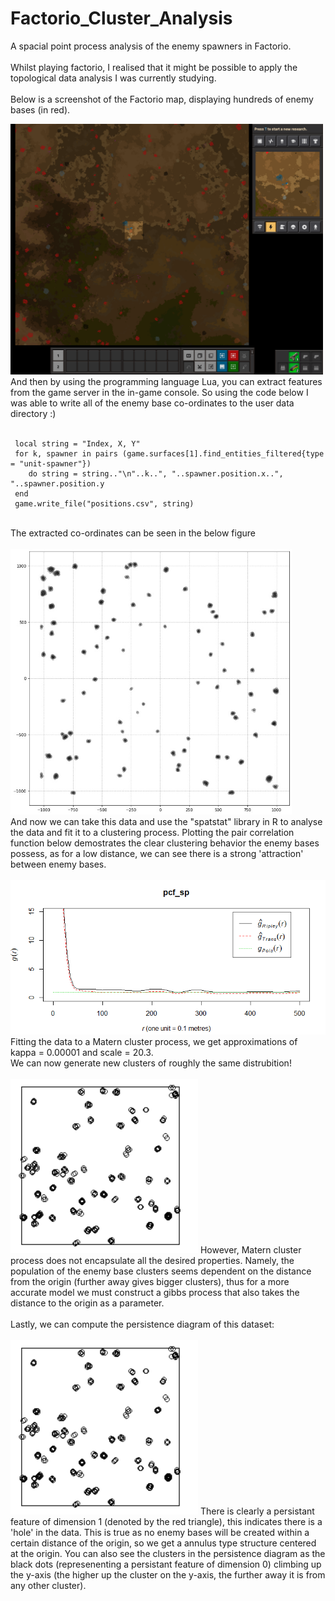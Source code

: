 # Factorio_Cluster_Analysis
A spacial point process analysis of the enemy spawners in Factorio. <br/>
<br/>
Whilst playing factorio, I realised that it might be possible to apply the topological data analysis I was currently studying. <br/>
<br/>
Below is a screenshot of the Factorio map, displaying hundreds of enemy bases (in red). <br/>

<img src="factorio_screenshot.png" alt="Factorio Screenshot" width="500"/>
<br/>
And then by using the programming language Lua, you can extract features from the game server in the in-game console.
So using the code below I was able to write all of the enemy base co-ordinates to the user data directory :) <br/>

<br/>

```
 local string = "Index, X, Y"
 for k, spawner in pairs (game.surfaces[1].find_entities_filtered{type = "unit-spawner"})
    do string = string.."\n"..k..", "..spawner.position.x..", "..spawner.position.y
 end 
 game.write_file("positions.csv", string)
```
<br/>
The extracted co-ordinates can be seen in the below figure
 <br/>
 <br/>
<img src="factorio_data_plot.png" alt="Factorio data plot" width="450"/>
<br/>
And now we can take this data and use the "spatstat" library in R to analyse the data and fit it to a clustering process.
Plotting the pair correlation function below demostrates the clear clustering behavior the enemy bases possess, as for a low
distance, we can see there is a strong 'attraction' between enemy bases. <br/>
<br/>
<img src="pcf_factorio.PNG" alt="pcf" width="550"/>
<br/>
Fitting the data to a Matern cluster process, we get approximations of kappa = 0.00001 and scale = 20.3. <br/>
We can now generate new clusters of roughly the same distrubition!
<br/>
<br/>
<img src="sim_clust.PNG" alt="pcf" width="300"/>
However, Matern cluster process does not encapsulate all the desired properties. Namely, the population of the enemy base clusters
seems dependent on the distance from the origin (further away gives bigger clusters), thus for a more accurate model we must
construct a gibbs process that also takes the distance to the origin as a parameter. <br/>
<br/>
Lastly, we can compute the persistence diagram of this dataset: 
<br/>
<br/>
<img src="sim_clust.PNG" alt="pcf" width="300"/>
There is clearly a persistant feature of dimension 1 (denoted by the red triangle), this indicates there is a 'hole' in the data. This is true as no enemy 
bases will be created within a certain distance of the origin, so we get a annulus type structure centered at the origin. You can also see the clusters in the 
persistence diagram as the black dots (represenenting a persistant feature of dimension 0) climbing up the y-axis (the higher up the cluster on the y-axis, the further away it is from any other cluster).
